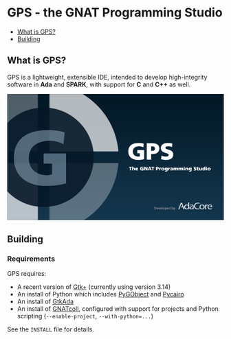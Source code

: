 # GPS - the GNAT Programming Studio

- [What is GPS?](#what-is-gps)
- [Building](#building)

## What is GPS?

GPS is a lightweight, extensible IDE, intended to develop high-integrity software in **Ada** and **SPARK**, with support for **C** and **C++** as well.

![GPS - Screenshot](/docs/users_guide/gps-main.png?raw=true)

## Building

### Requirements

GPS requires:

- A recent version of [Gtk+](http://www.gtk.org/) (currently using version 3.14)
- An install of Python which includes [PyGObject](https://wiki.gnome.org/action/show/Projects/PyGObject) and [Pycairo](https://cairographics.org/pycairo/)
- An install of [GtkAda](https://github.com/AdaCore/gtkada)
- An install of [GNATcoll](https://github.com/AdaCore/gnatcoll), configured with support for projects and Python scripting (`--enable-project`, `--with-python=...`)

See the `INSTALL` file for details.
